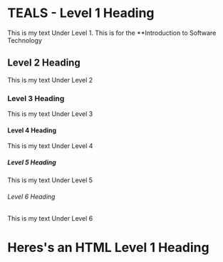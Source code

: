 # TEALS - Level 1 Heading
This is my text Under Level 1. This is for the **Introduction to Software Technology

## Level 2 Heading

This is my text Under Level 2

### Level 3 Heading

This is my text Under Level 3

#### Level 4 Heading

This is my text Under Level 4

##### Level 5 Heading

This is my text Under Level 5

###### Level 6 Heading

This is my text Under Level 6

<H1>Heres's an HTML Level 1 Heading</H1>
